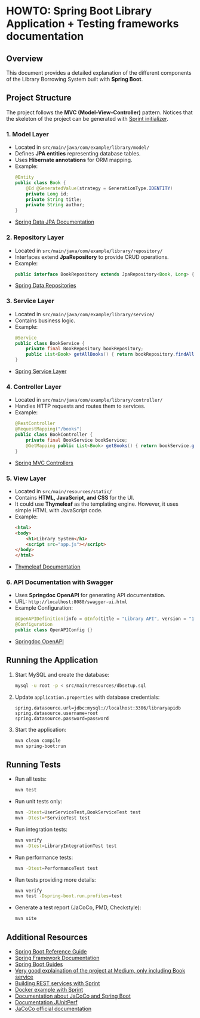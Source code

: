 # HOWTO: Spring Boot Library Application + Testing frameworks documentation

## Overview

This document provides a detailed explanation of the different components of the Library Borrowing System built with **Spring Boot**.

## Project Structure

The project follows the **MVC (Model-View-Controller)** pattern. Notices that the skeleton of the project can be generated with [Sprint initializer](https://start.spring.io/).


### 1. Model Layer

- Located in `src/main/java/com/example/library/model/`
- Defines **JPA entities** representing database tables.
- Uses **Hibernate annotations** for ORM mapping.
- Example:
  ```java
  @Entity
  public class Book {
      @Id @GeneratedValue(strategy = GenerationType.IDENTITY)
      private Long id;
      private String title;
      private String author;
  }
  ```
- [Spring Data JPA Documentation](https://docs.spring.io/spring-data/jpa/docs/current/reference/html/)

### 2. Repository Layer

- Located in `src/main/java/com/example/library/repository/`
- Interfaces extend **JpaRepository** to provide CRUD operations.
- Example:
  ```java
  public interface BookRepository extends JpaRepository<Book, Long> {}
  ```
- [Spring Data Repositories](https://docs.spring.io/spring-data/jpa/docs/current/reference/html/#repositories)

### 3. Service Layer

- Located in `src/main/java/com/example/library/service/`
- Contains business logic.
- Example:
  ```java
  @Service
  public class BookService {
      private final BookRepository bookRepository;
      public List<Book> getAllBooks() { return bookRepository.findAll(); }
  }
  ```
- [Spring Service Layer](https://docs.spring.io/spring-framework/docs/current/reference/html/core.html#beans)

### 4. Controller Layer

- Located in `src/main/java/com/example/library/controller/`
- Handles HTTP requests and routes them to services.
- Example:
  ```java
  @RestController
  @RequestMapping("/books")
  public class BookController {
      private final BookService bookService;
      @GetMapping public List<Book> getBooks() { return bookService.getAllBooks(); }
  }
  ```
- [Spring MVC Controllers](https://docs.spring.io/spring-framework/docs/current/reference/html/web.html#mvc)

### 5. View Layer

- Located in `src/main/resources/static/`
- Contains **HTML, JavaScript, and CSS** for the UI.
- It could use **Thymeleaf** as the templating engine. However, it uses simple HTML with JavaScript code. 
- Example:
  ```html
  <html>
  <body>
      <h1>Library System</h1>
      <script src="app.js"></script>
  </body>
  </html>
  ```
- [Thymeleaf Documentation](https://www.thymeleaf.org/doc/tutorials/3.0/usingthymeleaf.html)

### 6. API Documentation with Swagger

- Uses **Springdoc OpenAPI** for generating API documentation.
- URL: `http://localhost:8080/swagger-ui.html`
- Example Configuration:
  ```java
  @OpenAPIDefinition(info = @Info(title = "Library API", version = "1.0"))
  @Configuration
  public class OpenAPIConfig {}
  ```
- [Springdoc OpenAPI](https://springdoc.org/)

## Running the Application

1. Start MySQL and create the database:
   ```sh
   mysql -u root -p < src/main/resources/dbsetup.sql
   ```
2. Update `application.properties` with database credentials:
   ```properties
   spring.datasource.url=jdbc:mysql://localhost:3306/libraryapidb
   spring.datasource.username=root
   spring.datasource.password=password
   ```
3. Start the application:
   ```sh
   mvn clean compile
   mvn spring-boot:run
   ```

## Running Tests

- Run all tests:
  ```sh
  mvn test
  ```
- Run unit tests only:
  ```sh
  mvn -Dtest=UserServiceTest,BookServiceTest test
  mvn -Dtest=*ServiceTest test
  ```
- Run integration tests:
  ```sh
  mvn verify
  mvn -Dtest=LibraryIntegrationTest test
  ```

- Run performance tests:
  ```sh
  mvn -Dtest=PerformanceTest test
  ```
- Run tests providing more details:
  ```sh
  mvn verify
  mvn test -Dspring-boot.run.profiles=test
  ```
- Generate a test report (JaCoCo, PMD, Checkstyle):
  ```sh
  mvn site
  ```

## Additional Resources

- [Spring Boot Reference Guide](https://docs.spring.io/spring-boot/docs/current/reference/html/)
- [Spring Framework Documentation](https://docs.spring.io/spring-framework/docs/current/reference/html/)
- [Spring Boot Guides](https://spring.io/guides)
- [Very good explaination of the project at Medium, only including Book service](https://medium.com/@pratik.941/building-rest-api-using-spring-boot-a-comprehensive-guide-3e9b6d7a8951) 
- [Building REST services with Sprint](https://spring.io/guides/tutorials/rest)
- [Docker example with Sprint](https://medium.com/@yunuseulucay/end-to-end-spring-boot-with-mysql-and-docker-2c42a6e036c0)
- [Documentation about JaCoCo and Spring Boot](https://medium.com/@truongbui95/jacoco-code-coverage-with-spring-boot-835af8debc68)
- [Documentation JUnitPerf](https://noconnor.github.io/JUnitPerf/docs/junit5.html)
- [JaCoCo official documentation](https://www.jacoco.org/jacoco/trunk/index.html)


